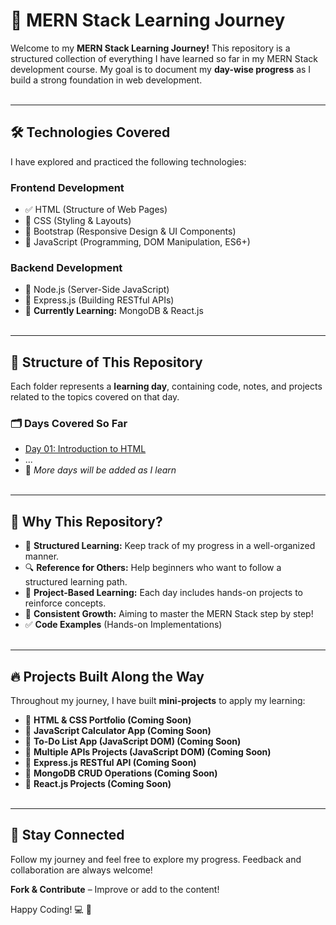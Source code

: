 # 🚀 MERN Stack Learning Journey

Welcome to my **MERN Stack Learning Journey!** This repository is a structured collection of everything I have learned so far in my MERN Stack development course. My goal is to document my **day-wise progress** as I build a strong foundation in web development. <br></br>

---

## 🛠️ Technologies Covered  
I have explored and practiced the following technologies:  

### **Frontend Development**
- ✅ HTML (Structure of Web Pages)  
- 🔄 CSS (Styling & Layouts)  
- 🔄 Bootstrap (Responsive Design & UI Components)  
- 🔄 JavaScript (Programming, DOM Manipulation, ES6+)  

### **Backend Development**
- 🔄 Node.js (Server-Side JavaScript)  
- 🔄 Express.js (Building RESTful APIs)  
- 🔄 **Currently Learning:** MongoDB & React.js  <br></br>

---

## 📌 Structure of This Repository  
Each folder represents a **learning day**, containing code, notes, and projects related to the topics covered on that day.  

### 🗂️ **Days Covered So Far**
- [Day 01: Introduction to HTML](/Day-01) 
- ...   
- 🚀 *More days will be added as I learn*  <br></br>

---

## 🎯 Why This Repository?  
- 📌 **Structured Learning:** Keep track of my progress in a well-organized manner.  
- 🔍 **Reference for Others:** Help beginners who want to follow a structured learning path.  
- 📝 **Project-Based Learning:** Each day includes hands-on projects to reinforce concepts.  
- 🚀 **Consistent Growth:** Aiming to master the MERN Stack step by step!
- ✅ **Code Examples** (Hands-on Implementations)  <br></br>

---

## 🔥 Projects Built Along the Way  
Throughout my journey, I have built **mini-projects** to apply my learning:  

- 📌 **HTML & CSS Portfolio (Coming Soon)**
- 📌 **JavaScript Calculator App (Coming Soon)**  
- 📌 **To-Do List App (JavaScript DOM) (Coming Soon)**
- 📌 **Multiple APIs Projects (JavaScript DOM) (Coming Soon)**  
- 📌 **Express.js RESTful API (Coming Soon)**  
- 📌 **MongoDB CRUD Operations (Coming Soon)**  
- 📌 **React.js Projects (Coming Soon)**  <br></br>

---
 
## 🌟 Stay Connected  
Follow my journey and feel free to explore my progress. Feedback and collaboration are always welcome!

**Fork & Contribute** – Improve or add to the content! 

Happy Coding! 💻 🚀  
